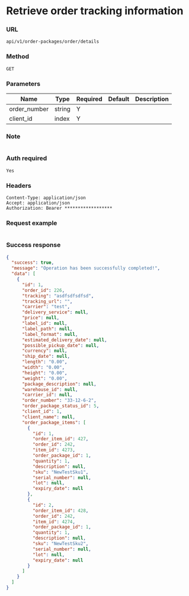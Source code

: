 # Retrieve order tracking information

### URL

```text
api/v1/order-packages/order/details
```

### Method

```text
GET
```

### Parameters

| Name         | Type   | Required | Default | Description |
|--------------|--------|----------|---------|-------------|
| order_number | string | Y        |         |             |
| client_id    | index  | Y        |         |             |

### Note

```text

```

### Auth required

```text
Yes
```

### Headers

```text
Content-Type: application/json
Accept: application/json
Authorization: Bearer ******************
```

### Request example

```json

```

### Success response

```json
{
  "success": true,
  "message": "Operation has been successfully completed!",
  "data": [
    {
      "id": 1,
      "order_id": 226,
      "tracking": "asdfsdfsdfsd",
      "tracking_url": "",
      "carrier": "test",
      "delivery_service": null,
      "price": null,
      "label_id": null,
      "label_path": null,
      "label_format": null,
      "estimated_delivery_date": null,
      "possible_pickup_date": null,
      "currency": null,
      "ship_date": null,
      "length": "0.00",
      "width": "0.00",
      "height": "0.00",
      "weight": "0.00",
      "package_description": null,
      "warehouse_id": null,
      "carrier_id": null,
      "order_number": "33-12-6-2",
      "order_package_status_id": 5,
      "client_id": 1,
      "client_name": null,
      "order_package_items": [
        {
          "id": 1,
          "order_item_id": 427,
          "order_id": 242,
          "item_id": 4273,
          "order_package_id": 1,
          "quantity": 1,
          "description": null,
          "sku": "NewTestSku1",
          "serial_number": null,
          "lot": null,
          "expiry_date": null
        },
        {
          "id": 2,
          "order_item_id": 428,
          "order_id": 242,
          "item_id": 4274,
          "order_package_id": 1,
          "quantity": 1,
          "description": null,
          "sku": "NewTestSku2",
          "serial_number": null,
          "lot": null,
          "expiry_date": null
        }
      ]
    }
  ]
}
```
